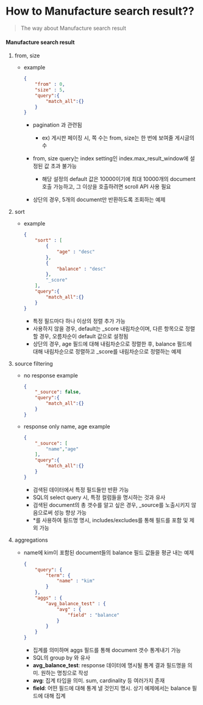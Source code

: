 # How to Manufacture search result??
> The way about Manufacture search result

#### Manufacture search result

1. from, size

   - example

     ```json
     {
         "from" : 0,
         "size" : 5,
         "query":{
             "match_all":{}
         }
     }
     ```
     
     - pagination 과 관련됨
     
       - ex) 게시판 페이징 시, 쪽 수는 from, size는 한 번에 보여줄 게시글의 수
     - from, size query는 index setting인 index.max_result_window에 설정된 값 초과 불가능
       - 해당 설정의 default 값은 10000이기에 최대 10000개의 document 호출 가능하고, 그 이상을 호출하려면 scroll API 사용 필요
     - 상단의 경우, 5개의 document만 반환하도록 조회하는 예제




2. sort

   - example

     ```json
     {
         "sort" : [
             { 
                 "age" : "desc" 
             },
             { 
                 "balance" : "desc" 
             },
             "_score"
         ],
         "query":{
             "match_all":{}
         }
     }
     ```
     
     - 특정 필드마다 하나 이상의 정렬 추가 가능
     - 사용하지 않을 경우, default는 _score 내림차순이며, 다른 항목으로 정렬할 경우, 오름차순이 default 값으로 설정됨
     - 상단의 경우, age 필드에 대해 내림차순으로 정렬한 후, balance 필드에 대해 내림차순으로 정렬하고 _score를 내림차순으로 정렬하는 예제
     



3. source filtering

   - no response example

     ```json
     {
         "_source": false,
         "query":{
             "match_all":{}
         }
     }
     ```

   - response only name, age example

     ```json
     {
         "_source": [
             "name","age"
         ],
         "query":{
             "match_all":{}
         }
     }
     ```

     - 검색된 데이터에서 특정 필드들만 반환 가능
     - SQL의 select query 시, 특정 컬럼들을 명시하는 것과 유사
     - 검색된 document의 총 갯수를 알고 싶은 경우, _source를 노출시키지 않음으로써 성능 향상 가능
     - *를 사용하여 필드명 명시, includes/excludes를 통해 필드를 포함 및 제외 가능



4. aggregations

   - name에 kim이 포함된 document들의 balance 필드 값들을 평균 내는 예제

     ```json
     {
         "query": {
             "term": {
                 "name" : "kim"
             }
         },
         "aggs" : {
             "avg_balance_test" : {
                 "avg" : {
                     "field" : "balance"
                 }
             }
         }
     }
     ```

     - 집계를 의미하며 aggs 필드를 통해 document 갯수 통계내기 가능
     - SQL의 group by 와 유사
     - **avg_balance_test**: response 데이터에 명시될 통계 결과 필드명을 의미. 원하는 명칭으로 작성
     - **avg**: 집계 타입을 의미. sum, cardinality 등 여러가지 존재
     - **field**: 어떤 필드에 대해 통계 낼 것인지 명시. 상기 예제에서는 balance 필드에 대해 집계